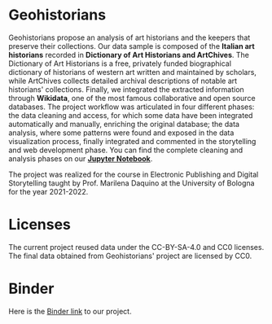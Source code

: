 # Geohistorians

Geohistorians propose an analysis of art historians and the keepers that preserve their collections. Our data sample is composed of the __Italian art historians__ recorded in __Dictionary of Art Historians and ArtChives__.
The Dictionary of Art Historians is a free, privately funded biographical dictionary of historians of western art written and maintained by scholars, while ArtChives collects detailed archival descriptions of notable art historians' collections.
Finally, we integrated the extracted information through __Wikidata__, one of the most famous collaborative and open source databases. The project workflow was articulated in four different phases: the data cleaning and access, for which some data have been integrated automatically and manually, enriching the original database; the data analysis, where some patterns were found and exposed in the data visualization process, finally integrated and commented in the storytelling and web development phase.
You can find the complete cleaning and analysis phases on our [__Jupyter Notebook__](00_DoAH_first_cleaning.ipynb).

The project was realized for the course in Electronic Publishing and Digital Storytelling taught by Prof. Marilena Daquino at the University of Bologna for the year 2021-2022.

# Licenses 
The current project reused data under the CC-BY-SA-4.0 and CC0 licenses. The final data obtained from Geohistorians' project are licensed by CC0. 

# Binder 
Here is the [Binder link](https://mybinder.org/v2/gh/alicebordignon/LODtime/HEAD?labpath=00_DoAH_first_cleaning.ipynb) to our project.
